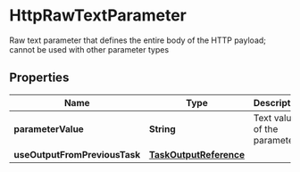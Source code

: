 

# HttpRawTextParameter

Raw text parameter that defines the entire body of the HTTP payload; cannot be used with other parameter types
## Properties

Name | Type | Description | Notes
------------ | ------------- | ------------- | -------------
**parameterValue** | **String** | Text value of the parameter |  [optional]
**useOutputFromPreviousTask** | [**TaskOutputReference**](TaskOutputReference.md) |  |  [optional]



